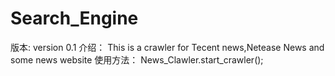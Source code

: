 # Search_Engine
版本:
version 0.1
介绍：
This is a crawler for Tecent news,Netease News and some news website 
使用方法：
News_Clawler.start_crawler();


